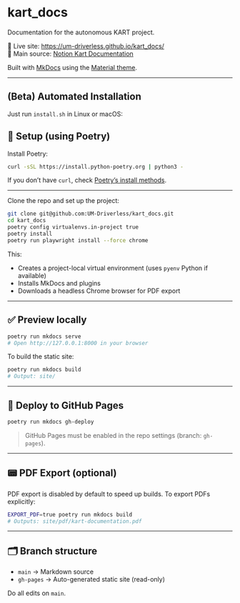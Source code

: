 # kart_docs

Documentation for the autonomous KART project.

📘 Live site: <https://um-driverless.github.io/kart_docs/>  
🧠 Main source: [Notion Kart Documentation](https://www.notion.so/KART-1b378747314380acb23ee354a4a4c4c7)

Built with [MkDocs](https://www.mkdocs.org/) using the [Material theme](https://squidfunk.github.io/mkdocs-material/).

---

## (Beta) Automated Installation
Just run `install.sh` in Linux or macOS:

## 🔧 Setup (using Poetry)

Install Poetry:

```bash
curl -sSL https://install.python-poetry.org | python3 -
```

If you don’t have `curl`, check [Poetry’s install methods](https://python-poetry.org/docs/#installation).

---

Clone the repo and set up the project:

```bash
git clone git@github.com:UM-Driverless/kart_docs.git
cd kart_docs
poetry config virtualenvs.in-project true
poetry install
poetry run playwright install --force chrome
```

This:
- Creates a project-local virtual environment (uses `pyenv` Python if available)
- Installs MkDocs and plugins
- Downloads a headless Chrome browser for PDF export

---

## ✅ Preview locally

```bash
poetry run mkdocs serve
# Open http://127.0.0.1:8000 in your browser
```

To build the static site:

```bash
poetry run mkdocs build
# Output: site/
```

---

## 🚀 Deploy to GitHub Pages

```bash
poetry run mkdocs gh-deploy
```

> GitHub Pages must be enabled in the repo settings (branch: `gh-pages`).

---

## 📟 PDF Export (optional)

PDF export is disabled by default to speed up builds. To export PDFs explicitly:

```bash
EXPORT_PDF=true poetry run mkdocs build
# Outputs: site/pdf/kart-documentation.pdf
```

---


## 🗂 Branch structure

- `main` → Markdown source
- `gh-pages` → Auto-generated static site (read-only)

Do all edits on `main`.
